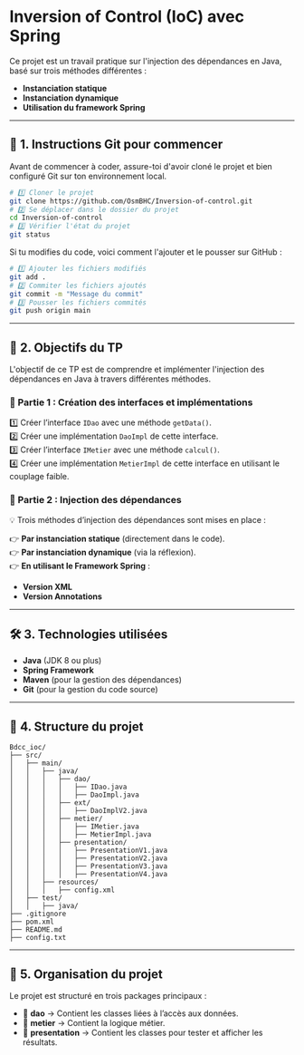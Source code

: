# Inversion of Control (IoC) avec Spring

Ce projet est un travail pratique sur l'injection des dépendances en Java, basé sur trois méthodes différentes :
- **Instanciation statique**
- **Instanciation dynamique**
- **Utilisation du framework Spring**

---

## 📌 1. Instructions Git pour commencer

Avant de commencer à coder, assure-toi d'avoir cloné le projet et bien configuré Git sur ton environnement local.

```sh
# 1️⃣ Cloner le projet
git clone https://github.com/OsmBHC/Inversion-of-control.git
# 2️⃣ Se déplacer dans le dossier du projet
cd Inversion-of-control
# 3️⃣ Vérifier l'état du projet
git status
```
Si tu modifies du code, voici comment l'ajouter et le pousser sur GitHub :
```sh
# 1️⃣ Ajouter les fichiers modifiés
git add .
# 2️⃣ Commiter les fichiers ajoutés
git commit -m "Message du commit"
# 3️⃣ Pousser les fichiers commités
git push origin main
```

---

## 🎯 2. Objectifs du TP

L'objectif de ce TP est de comprendre et implémenter l'injection des dépendances en Java à travers différentes méthodes.

### 🔹 Partie 1 : Création des interfaces et implémentations

1️⃣ Créer l’interface `IDao` avec une méthode `getData()`.  
2️⃣ Créer une implémentation `DaoImpl` de cette interface.  
3️⃣ Créer l’interface `IMetier` avec une méthode `calcul()`.  
4️⃣ Créer une implémentation `MetierImpl` de cette interface en utilisant le couplage faible.

### 🔹 Partie 2 : Injection des dépendances

💡 Trois méthodes d’injection des dépendances sont mises en place :

👉 **Par instanciation statique** (directement dans le code).  
👉 **Par instanciation dynamique** (via la réflexion).  
👉 **En utilisant le Framework Spring** :
- **Version XML**
- **Version Annotations**  

---

## 🛠 3. Technologies utilisées

- **Java** (JDK 8 ou plus)
- **Spring Framework**
- **Maven** (pour la gestion des dépendances)
- **Git** (pour la gestion du code source)  

---

## 📂 4. Structure du projet

```plaintext
Bdcc_ioc/
├── src/
│   ├── main/
│   │   ├── java/
│   │   │   ├── dao/
│   │   │   │   ├── IDao.java
│   │   │   │   ├── DaoImpl.java
│   │   │   ├── ext/
│   │   │   │   ├── DaoImplV2.java
│   │   │   ├── metier/
│   │   │   │   ├── IMetier.java
│   │   │   │   ├── MetierImpl.java
│   │   │   ├── presentation/
│   │   │   │   ├── PresentationV1.java
│   │   │   │   ├── PresentationV2.java
│   │   │   │   ├── PresentationV3.java
│   │   │   │   ├── PresentationV4.java
│   │   ├── resources/
│   │   │   ├── config.xml
│   ├── test/
│   │   ├── java/
├── .gitignore
├── pom.xml
├── README.md
├── config.txt
```
---

## 📌 5. Organisation du projet

Le projet est structuré en trois packages principaux :

- 📁 **dao** → Contient les classes liées à l’accès aux données.
- 📁 **metier** → Contient la logique métier.
- 📁 **presentation** → Contient les classes pour tester et afficher les résultats.  
